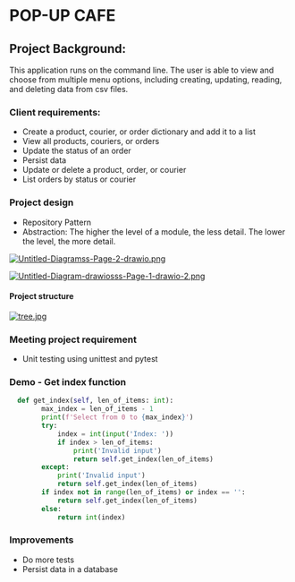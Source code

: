 # POP-UP CAFE


## Project Background: 

This application runs on the command line. The user is able to view and choose from multiple menu options, including creating, updating, reading, and deleting data from csv files. 

### Client requirements: 
* Create a product, courier, or order dictionary and add it to a list 
* View all products, couriers, or orders
* Update the status of an order
* Persist data
* Update or delete a product, order, or courier
* List orders by status or courier


### Project design 
* Repository Pattern
* Abstraction: The higher the level of a module, the less detail. The lower the level, the more detail. 

[![Untitled-Diagramss-Page-2-drawio.png](https://i.postimg.cc/tCVCwTdP/Untitled-Diagramss-Page-2-drawio.png)](https://postimg.cc/Vdm8bzVL)

[![Untitled-Diagram-drawiosss-Page-1-drawio-2.png](https://i.postimg.cc/LsjPpDzt/Untitled-Diagram-drawiosss-Page-1-drawio-2.png)](https://postimg.cc/PLrJbmVJ)
#### Project structure
[![tree.jpg](https://i.postimg.cc/bv1hGr81/tree.jpg)](https://postimg.cc/mcZqJbPr)

### Meeting project requirement
* Unit testing using unittest and pytest 

### Demo - Get index function 

```Python 
  def get_index(self, len_of_items: int):
        max_index = len_of_items - 1
        print(f'Select from 0 to {max_index}')
        try:
            index = int(input('Index: '))
            if index > len_of_items:
                print('Invalid input')
                return self.get_index(len_of_items)
        except:
            print('Invalid input')
            return self.get_index(len_of_items)
        if index not in range(len_of_items) or index == '':
            return self.get_index(len_of_items)
        else:
            return int(index)
 ```


### Improvements
* Do more tests
* Persist data in a database 
